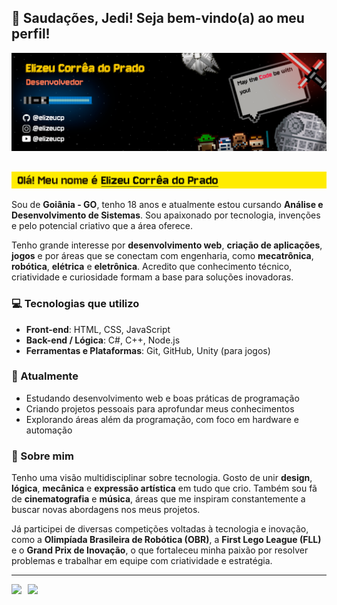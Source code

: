 ## 🖖 Saudações, Jedi! Seja bem-vindo(a) ao meu perfil!

![Banner](./assets/BannerGitHub.png)

## 

<img src="./assets/TITLEBAR.png"
       style="height: auto; width: 75vw;"/>

Sou de **Goiânia - GO**, tenho 18 anos e atualmente estou cursando **Análise e Desenvolvimento de Sistemas**. Sou apaixonado por tecnologia, invenções e pelo potencial criativo que a área oferece.

Tenho grande interesse por **desenvolvimento web**, **criação de aplicações**, **jogos** e por áreas que se conectam com engenharia, como **mecatrônica**, **robótica**, **elétrica** e **eletrônica**. Acredito que conhecimento técnico, criatividade e curiosidade formam a base para soluções inovadoras.


### 💻 Tecnologias que utilizo

- **Front-end**: HTML, CSS, JavaScript  
- **Back-end / Lógica**: C#, C++, Node.js
- **Ferramentas e Plataformas**: Git, GitHub, Unity (para jogos)


### 📌 Atualmente

- Estudando desenvolvimento web e boas práticas de programação  
- Criando projetos pessoais para aprofundar meus conhecimentos  
- Explorando áreas além da programação, com foco em hardware e automação


### 👤 Sobre mim

Tenho uma visão multidisciplinar sobre tecnologia. Gosto de unir **design**, **lógica**, **mecânica** e **expressão artística** em tudo que crio. Também sou fã de **cinematografia** e **música**, áreas que me inspiram constantemente a buscar novas abordagens nos meus projetos.

Já participei de diversas competições voltadas à tecnologia e inovação, como a **Olimpíada Brasileira de Robótica (OBR)**, a **First Lego League (FLL)** e o **Grand Prix de Inovação**, o que fortaleceu minha paixão por resolver problemas e trabalhar em equipe com criatividade e estratégia.

--- 

<div style="display: flex; gap: 10px;">
  <img src="https://github-readme-stats.vercel.app/api?username=elizeucp&show_icons=true&bg_color=fbeb04&title_color=000000&text_color=000000&icon_color=988710&border_color=000000&border_radius=10&include_all_commits=true&custom_title=Stats" 
       style="height: 168px; width: auto;"/>
  <img src="https://github-readme-stats.vercel.app/api/top-langs/?username=elizeucp&show_icons=true&bg_color=fbeb04&title_color=000000&text_color=000000&icon_color=988710&border_color=000000&border_radius=6&size_weight=0.5&count_weight=0.5&layout=compact&langs_count=5&custom_title=Langs"
       style="height: 168px; width: auto;"/>
</div>
